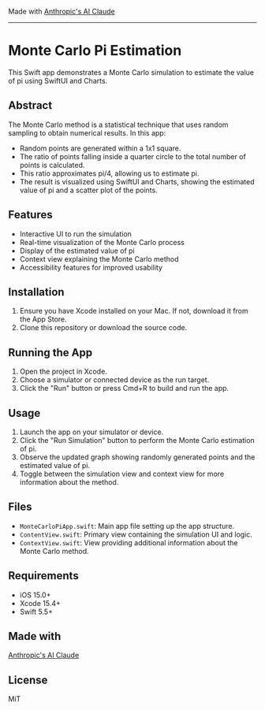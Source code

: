 Made with [Anthropic's AI Claude](https://claude.ai/login)

- - - -

# Monte Carlo Pi Estimation

This Swift app demonstrates a Monte Carlo simulation to estimate the value of pi using SwiftUI and Charts.

## Abstract

The Monte Carlo method is a statistical technique that uses random sampling to obtain numerical results. In this app:

- Random points are generated within a 1x1 square.
- The ratio of points falling inside a quarter circle to the total number of points is calculated.
- This ratio approximates pi/4, allowing us to estimate pi.
- The result is visualized using SwiftUI and Charts, showing the estimated value of pi and a scatter plot of the points.

## Features

- Interactive UI to run the simulation
- Real-time visualization of the Monte Carlo process
- Display of the estimated value of pi
- Context view explaining the Monte Carlo method
- Accessibility features for improved usability

## Installation

1. Ensure you have Xcode installed on your Mac. If not, download it from the App Store.
2. Clone this repository or download the source code.

## Running the App

1. Open the project in Xcode.
2. Choose a simulator or connected device as the run target.
3. Click the "Run" button or press Cmd+R to build and run the app.

## Usage

1. Launch the app on your simulator or device.
2. Click the "Run Simulation" button to perform the Monte Carlo estimation of pi.
3. Observe the updated graph showing randomly generated points and the estimated value of pi.
4. Toggle between the simulation view and context view for more information about the method.

## Files

- `MonteCarloPiApp.swift`: Main app file setting up the app structure.
- `ContentView.swift`: Primary view containing the simulation UI and logic.
- `ContextView.swift`: View providing additional information about the Monte Carlo method.

## Requirements

- iOS 15.0+
- Xcode 15.4+
- Swift 5.5+

## Made with

[Anthropic's AI Claude](https://claude.ai/login)

## License

MiT

